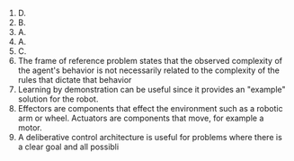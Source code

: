 1. D.
2. B.
3. A.
4. A.
5. C.
6. The frame of reference problem states that the observed complexity of the agent's behavior is not necessarily related to the complexity of the rules that dictate that behavior
7. Learning by demonstration can be useful since it provides an "example" solution for the robot.
8. Effectors are components that effect the environment such as a robotic arm or wheel. Actuators are components that move, for example a motor.
9. A deliberative control architecture is useful for problems where there is a clear goal and all possibli